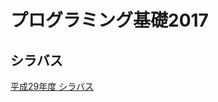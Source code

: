 # プログラミング基礎2017

## シラバス

[平成29年度 シラバス](https://github.com/nit-ibaraki-fundamentals-of-programming/lecture/blob/master/src/kiso_syllabus.pdf)